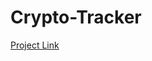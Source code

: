 # Crypto-Tracker


<a href="https://akshaykohad.github.io/Crypto-Tracker/index.html" target="_blank">Project Link</a>
